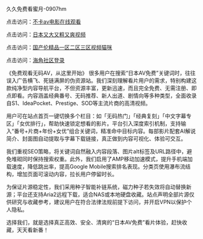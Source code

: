 久久免费看蜜月-0907hm

点击访问：<a href="https://heiliao2dmwwy.pages.dev">不卡av电影在线观看</a>

点击访问：<a href="https://heiliaoxwd5i8.pages.dev">日本又大又粗又爽视频</a>

点击访问：<a href="https://heiliaoe8ajia.pages.dev">国产伦精品一区二区三区视频猫咪</a>

点击访问：<a href="https://heiliaowzu4ur.pages.dev">海角社区登录</a>

《免费观看无码AV，从这里开始》
很多用户在搜索“日本AV免费”关键词时，往往误入广告横飞、死链满屏的伪资源站。我们深刻理解看片用户的需求，特别构建这款纯净型内容导航平台，不但资源丰富，更新迅速，而且完全免费、无需注册、即点即看。内容涵盖经典番号、无码推荐、新人出道、剧情向等多种类型，全面收录自S1、IdeaPocket、Prestige、SOD等主流片商的高清视频。

用户可在站点首页一键切换多个栏目：如「无码热门」「经典复刻」「中文字幕专区」「女优排行」，帮助快速锁定想看的影片。平台引入深度索引机制，支持输入“番号+片商+年份+女优”组合关键词，精准命中目标内容。每部影片配套AI解说简介、封面图自动提取与字幕下载链接，真正做到内容可视化、体验可交互。

我们重视SEO策略，将关键词自然融入内容段落、图片alt标签及URL路径中，避免堆砌同时保持搜索权重。此外，我们启用了AMP移动加速模式，提升手机端加载速度，降低跳出率，提高Google Mobile搜索排名表现。分类页使用瀑布流结构，增加页面可滚动内容，拉长用户停留时长。

为保证片源稳定性，我们采用种子智能补链系统，磁力种子若失效将自动替换新源；平台还支持Aria2远程下载，适合NAS或本地硬盘收藏。站点声明全部片源仅供研究与收藏参考，建议用户在符合法律法规前提下访问，并开启VPN以保护个人隐私。

选择我们，就是选择真正高效、安全、清爽的“日本AV免费”看片体验，赶快收藏，天天看新番！

<span style="display:none;">[Canonical link]( ）</span>
